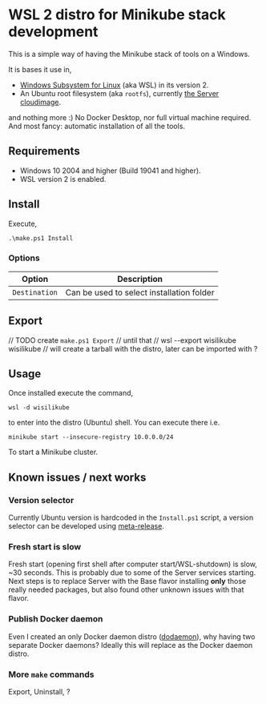 # WSL 2 distro for Minikube stack development

This is a simple way of having the Minikube stack of tools on a Windows.

It is bases it use in,

* [Windows Subsystem for Linux](https://learn.microsoft.com/en-gb/windows/wsl/about#what-is-wsl-2) (aka WSL) in its version 2.
* An Ubuntu root filesystem (aka `rootfs`), currently [the Server cloudimage](https://cloud-images.ubuntu.com/releases/).

and nothing more :)
No Docker Desktop, nor full virtual machine required.
And most fancy: automatic installation of all the tools.

## Requirements

* Windows 10 2004 and higher (Build 19041 and higher).
* WSL version 2 is enabled.

## Install

Execute,

```
.\make.ps1 Install
```

### Options

| Option       | Description |
| ------------ | ----------- |
|`Destination` | Can be used to select installation folder |

## Export

// TODO create `make.ps1 Export`
// until that
// wsl --export wisilikube wisilikube
// will create a tarball with the distro, later can be imported with ?

## Usage

Once installed execute the command,

```
wsl -d wisilikube
```

to enter into the distro (Ubuntu) shell.
You can execute there i.e.

```
minikube start --insecure-registry 10.0.0.0/24
```

To start a Minikube cluster.

## Known issues / next works

### Version selector

Currently Ubuntu version is hardcoded in the `Install.ps1` script, a version selector can be developed using [meta-release](https://changelogs.ubuntu.com/meta-release).

### Fresh start is slow

Fresh start (opening first shell after computer start/WSL-shutdown) is slow, ~30 seconds.
This is probably due to some of the Server services starting.
Next steps is to replace Server with the Base flavor installing **only** those really needed packages, but also found other unknown issues with that flavor.

### Publish Docker daemon

Even I created an only Docker daemon distro ([dodaemon](https://github.com/lucasvc/dodaemon)), why having two separate Docker daemons? Ideally this will replace as the Docker daemon distro.

### More `make` commands

Export, Uninstall, ?
